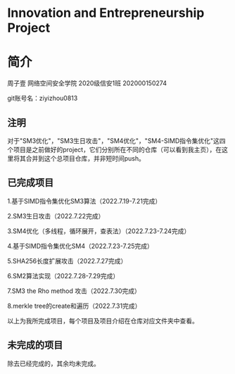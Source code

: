 # Innovation and Entrepreneurship Project
# 简介
周子壹 网络空间安全学院 2020级信安1班 202000150274

git账号名：ziyizhou0813

## 注明

对于"SM3优化"，"SM3生日攻击"，"SM4优化"，"SM4-SIMD指令集优化"这四个项目是之前做好的project，它们分别所在不同的仓库（可以看到我主页），在这里将其合并到这个总项目仓库，并非短时间push。

## 已完成项目

1.基于SIMD指令集优化SM3算法（2022.7.19-7.21完成）

2.SM3生日攻击（2022.7.22完成）

3.SM4优化（多线程，循环展开，查表法）（2022.7.23-7.24完成）

4.基于SIMD指令集优化SM4（2022.7.23-7.25完成）

5.SHA256长度扩展攻击（2022.7.27完成）

6.SM2算法实现（2022.7.28-7.29完成）

7.SM3 the Rho method 攻击（2022.7.30完成）

8.merkle tree的create和遍历（2022.7.31完成）

以上为我所完成项目，每个项目及项目介绍在仓库对应文件夹中查看。

## 未完成的项目

除去已经完成的，其余均未完成。

